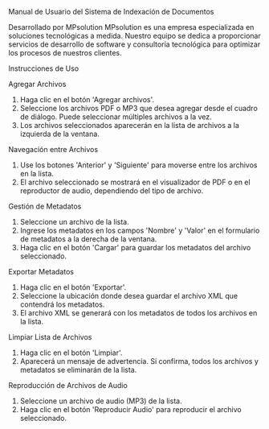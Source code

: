 Manual de Usuario del Sistema de Indexación de Documentos

Desarrollado por MPsolution
MPsolution es una empresa especializada en soluciones tecnológicas a medida. Nuestro equipo se dedica a proporcionar servicios de desarrollo de software y consultoría tecnológica para optimizar los procesos de nuestros clientes.

Instrucciones de Uso

Agregar Archivos
1. Haga clic en el botón 'Agregar archivos'.
2. Seleccione los archivos PDF o MP3 que desea agregar desde el cuadro de diálogo. Puede seleccionar múltiples archivos a la vez.
3. Los archivos seleccionados aparecerán en la lista de archivos a la izquierda de la ventana.
   
Navegación entre Archivos
1. Use los botones 'Anterior' y 'Siguiente' para moverse entre los archivos en la lista.
2. El archivo seleccionado se mostrará en el visualizador de PDF o en el reproductor de audio, dependiendo del tipo de archivo.
   
Gestión de Metadatos
1. Seleccione un archivo de la lista.
2. Ingrese los metadatos en los campos 'Nombre' y 'Valor' en el formulario de metadatos a la derecha de la ventana.
3. Haga clic en el botón 'Cargar' para guardar los metadatos del archivo seleccionado.

Exportar Metadatos
1. Haga clic en el botón 'Exportar'.
2. Seleccione la ubicación donde desea guardar el archivo XML que contendrá los metadatos.
3. El archivo XML se generará con los metadatos de todos los archivos en la lista.

Limpiar Lista de Archivos
1. Haga clic en el botón 'Limpiar'.
2. Aparecerá un mensaje de advertencia. Si confirma, todos los archivos y metadatos se eliminarán de la lista.

Reproducción de Archivos de Audio
1. Seleccione un archivo de audio (MP3) de la lista.
2. Haga clic en el botón 'Reproducir Audio' para reproducir el archivo seleccionado.
